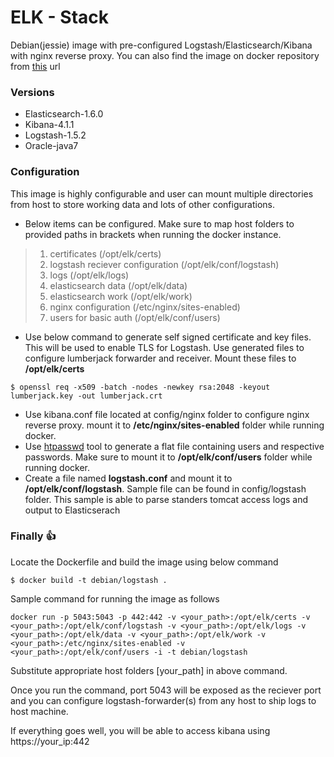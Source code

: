 # ELK - Stack

Debian(jessie) image with pre-configured Logstash/Elasticsearch/Kibana with nginx reverse proxy.
You can also find the image on docker repository from [this](https://hub.docker.com/r/brandixi3/elk-stack/) url

### Versions

 * Elasticsearch-1.6.0
 * Kibana-4.1.1
 * Logstash-1.5.2
 * Oracle-java7
 
### Configuration 
 
This image is highly configurable and user can mount multiple directories from host to store working data and lots of other configurations. 

* Below items can be configured. Make sure to map host folders to provided paths in brackets when running the docker instance. 

> 1. certificates (/opt/elk/certs)
> 2. logstash reciever configuration (/opt/elk/conf/logstash)
> 3. logs (/opt/elk/logs)
> 4. elasticsearch data (/opt/elk/data)
> 5. elasticsearch work (/opt/elk/work)
> 6. nginx configuration (/etc/nginx/sites-enabled)
> 7. users for basic auth (/opt/elk/conf/users)

* Use below command to generate self signed certificate and key files. This will be used to enable TLS for Logstash. Use generated files to configure lumberjack forwarder and receiver. Mount these files to **/opt/elk/certs**

```
$ openssl req -x509 -batch -nodes -newkey rsa:2048 -keyout lumberjack.key -out lumberjack.crt
```
* Use kibana.conf file located at config/nginx folder to configure nginx reverse proxy. mount it to **/etc/nginx/sites-enabled** folder while running docker.
* Use [htpasswd](http://httpd.apache.org/docs/2.4/programs/htpasswd.html) tool to generate a flat file containing users and respective passwords. Make sure to mount it to **/opt/elk/conf/users** folder while running docker.
* Create a file named **logstash.conf** and mount it to **/opt/elk/conf/logstash**. Sample file can be found in config/logstash folder. This sample is able to parse standers tomcat access logs and output to Elasticserach

### Finally :+1:

Locate the Dockerfile and build the image using below command

```
$ docker build -t debian/logstash .
```

Sample command for running the image as follows

```
docker run -p 5043:5043 -p 442:442 -v <your_path>:/opt/elk/certs -v <your_path>:/opt/elk/conf/logstash -v <your_path>:/opt/elk/logs -v <your_path>:/opt/elk/data -v <your_path>:/opt/elk/work -v <your_path>:/etc/nginx/sites-enabled -v <your_path>:/opt/elk/conf/users -i -t debian/logstash
```
Substitute appropriate host folders [your_path] in above command.

Once you run the command, port 5043 will be exposed as the reciever port and you can configure logstash-forwarder(s) from any host to ship logs to host machine. 

If everything goes well, you will be able to access kibana using https://your_ip:442
